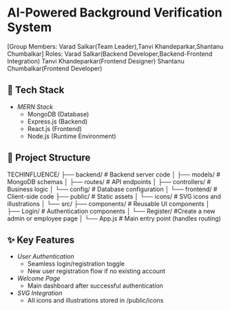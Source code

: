 # AI-Powered Background Verification System

[Group Members: Varad Salkar(Team Leader),Tanvi Khandeparkar,Shantanu Chumbalkar]
Roles: Varad Salkar(Backend Developer,Backend-Frontend Integration)
       Tanvi Khandeparkar(Frontend Designer)
       Shantanu Chumbalkar(Frontend Developer)

## 🚀 Tech Stack
- *MERN Stack* 
  - MongoDB (Database)
  - Express.js (Backend)
  - React.js (Frontend)
  - Node.js (Runtime Environment)

## 📁 Project Structure
TECHINFLUENCE/
├── backend/ # Backend server code
│ ├── models/ # MongoDB schemas
│ ├── routes/ # API endpoints
│ ├── controllers/ # Business logic
│ └── config/ # Database configuration
│
└── frontend/ # Client-side code
├── public/ # Static assets
│ └── icons/ # SVG icons and illustrations
│
└── src/
├── components/ # Reusable UI components
│ ├── Login/ # Authentication components
│ └── Register/ #Create a new admin or employee page
│
└── App.js # Main entry point (handles routing)

## ✨ Key Features
- *User Authentication*
  - Seamless login/registration toggle
  - New user registration flow if no existing account
- *Welcome Page*
  - Main dashboard after successful authentication
- *SVG Integration*
  - All icons and illustrations stored in /public/icons
